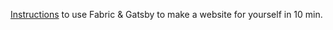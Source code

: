 [Instructions](https://microsoft-my.sharepoint-df.com/:w:/p/aneeshak/EXoOrFgBrRVLvYUctQPgp_4BzwIUyG4H1wLgokxPIT81gQ?e=nxiHQd) to use Fabric & Gatsby to make a website for yourself in 10 min.
